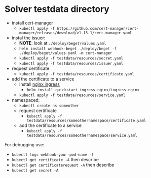 # Solver testdata directory

- install [cert-manager](https://github.com/cert-manager/cert-manager)
    - `kubectl apply -f https://github.com/cert-manager/cert-manager/releases/download/v1.13.1/cert-manager.yaml`
- instal the issuer:
    - **NOTE**: look at `./deploy/beget/values.yaml`
    - `helm install webhook-beget ./deploy/beget -f ./deploy/beget/values.yaml -n cert-manager`
    - `kubectl apply -f testdata/resources/secret.yaml`
    - `kubectl apply -f testdata/resources/issuer.yaml`
- request certificate
    - `kubectl apply -f testdata/resources/certificate.yaml`
- add the certificate to a service
    - install [nginx ingress](https://cert-manager.io/docs/tutorials/acme/nginx-ingress/)
        - `helm install quickstart ingress-nginx/ingress-nginx`
    - `kubectl apply -f testdata/resources/service.yaml`
- namespaced:
    - `kubectl create ns someother`
    - request certificate
        - `kubectl apply -f testdata/resources/someothernamespace/certificate.yaml`
    - add the certificate to a service
        - `kubectl apply -f testdata/resources/someothernamespace/service.yaml`

For debugging use:

- `kubectl logs webhook-your-pod-name -f`
- `kubectl get certificate -A` then describe
- `kubectl get certificaterequest -A` then describe
- `kubectl get secret -A`


